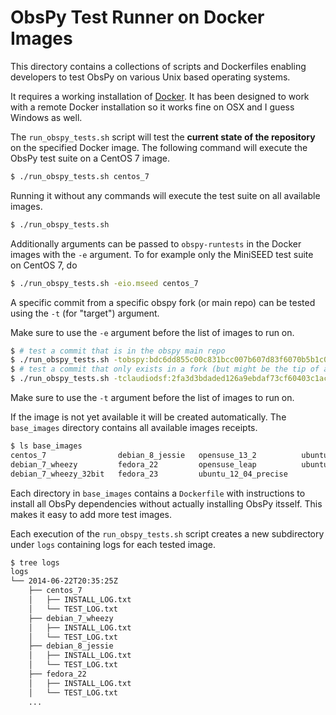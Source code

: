 # ObsPy Test Runner on Docker Images

This directory contains a collections of scripts and Dockerfiles enabling
developers to test ObsPy on various Unix based operating systems.

It requires a working installation of [Docker](https://www.docker.com/). It has
been designed to work with a remote Docker installation so it works fine on OSX
and I guess Windows as well.

The `run_obspy_tests.sh` script will test the **current state of the
repository** on the specified Docker image. The following command will execute
the ObsPy test suite on a CentOS 7 image.


```bash
$ ./run_obspy_tests.sh centos_7
```

Running it without any commands will execute the test suite on all available images.

```bash
$ ./run_obspy_tests.sh
```

Additionally arguments can be passed to `obspy-runtests` in the Docker images
with the `-e` argument. To for example only the MiniSEED test suite on CentOS
7, do

```bash
$ ./run_obspy_tests.sh -eio.mseed centos_7
```

A specific commit from a specific obspy fork (or main repo) can be tested using
the `-t` (for "target") argument.

Make sure to use the `-e` argument before the list of images to run on.

```bash
$ # test a commit that is in the obspy main repo
$ ./run_obspy_tests.sh -tobspy:bdc6dd855c00c831bcc007b607d83f6070b5b1c0
$ # test a commit that only exists in a fork (but might be the tip of a PR)
$ ./run_obspy_tests.sh -tclaudiodsf:2fa3d3bdaded126a9ebdaf73cf60403c1acb3457
```

Make sure to use the `-t` argument before the list of images to run on.

If the image is not yet available it will be created automatically. The
`base_images` directory contains all available images receipts.

```bash
$ ls base_images
centos_7                debian_8_jessie   opensuse_13_2          ubuntu_14_04_trusty
debian_7_wheezy         fedora_22         opensuse_leap          ubuntu_15_10_wily
debian_7_wheezy_32bit   fedora_23         ubuntu_12_04_precise
```

Each directory in `base_images` contains a `Dockerfile` with instructions to
install all ObsPy dependencies without actually installing ObsPy itsself. This
makes it easy to add more test images.

Each execution of the `run_obspy_tests.sh` script creates a new subdirectory
under `logs` containing logs for each tested image.

```bash
$ tree logs
logs
└── 2014-06-22T20:35:25Z
    ├── centos_7
    │   ├── INSTALL_LOG.txt
    │   └── TEST_LOG.txt
    ├── debian_7_wheezy
    │   ├── INSTALL_LOG.txt
    │   └── TEST_LOG.txt
    ├── debian_8_jessie
    │   ├── INSTALL_LOG.txt
    │   └── TEST_LOG.txt
    ├── fedora_22
    │   ├── INSTALL_LOG.txt
    │   └── TEST_LOG.txt
    ...
```
